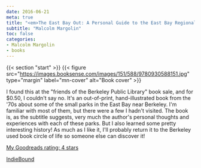 ```yaml
---
date: 2016-06-21
meta: true
title: "<em>The East Bay Out: A Personal Guide to the East Bay Regional Parks</em>"
subtitle: "Malcolm Margolin"
toc: false
categories:
- Malcolm Margolin
- books
---
```


{{< section "start" >}}
{{< figure src="https://images.booksense.com/images/151/588/9780930588151.jpg" type="margin" label="mn-cover" alt="Book cover" >}}

I found this at the "friends of the Berkeley Public Library" book sale, and for $0.50, I couldn't say no. It's an out-of-print, hand-illustrated book from the '70s about some of the small parks in the East Bay near Berkeley. I'm familiar with most of them, but there were a few I hadn't visited. The book is, as the subtitle suggests, very much the author's personal thoughts and experiences with each of these parks. But I also learned some pretty interesting history! As much as I like it, I'll probably return it to the Berkeley used book circle of life so someone else can discover it!

[My Goodreads rating: 4 stars](https://www.goodreads.com/review/show/1668398076)  

[IndieBound](https://www.indiebound.org/book/9780930588151)
